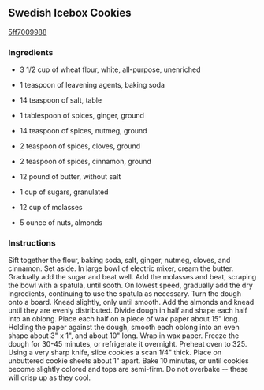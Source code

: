 ## Swedish Icebox Cookies

[5ff7009988](http://www.food.com/recipe/swedish-icebox-cookies-234898)

### Ingredients

 - 3 1/2 cup of wheat flour, white, all-purpose, unenriched

 - 1 teaspoon of leavening agents, baking soda

 - 14 teaspoon of salt, table

 - 1 tablespoon of spices, ginger, ground

 - 14 teaspoon of spices, nutmeg, ground

 - 2 teaspoon of spices, cloves, ground

 - 2 teaspoon of spices, cinnamon, ground

 - 12 pound of butter, without salt

 - 1 cup of sugars, granulated

 - 12 cup of molasses

 - 5 ounce of nuts, almonds

### Instructions

Sift together the flour, baking soda, salt, ginger, nutmeg, cloves, and cinnamon. Set aside. In large bowl of electric mixer, cream the butter. Gradually add the sugar and beat well. Add the molasses and beat, scraping the bowl with a spatula, until sooth. On lowest speed, gradually add the dry ingredients, continuing to use the spatula as necessary. Turn the dough onto a board. Knead slightly, only until smooth. Add the almonds and knead until they are evenly distributed. Divide dough in half and shape each half into an oblong. Place each half on a piece of wax paper about 15" long. Holding the paper against the dough, smooth each oblong into an even shape about 3" x 1", and about 10" long. Wrap in wax paper. Freeze the dough for 30-45 minutes, or refrigerate it overnight. Preheat oven to 325. Using a very sharp knife, slice cookies a scan 1/4" thick. Place on unbuttered cookie sheets about 1" apart. Bake 10 minutes, or until cookies become slightly colored and tops are semi-firm. Do not overbake -- these will crisp up as they cool.
